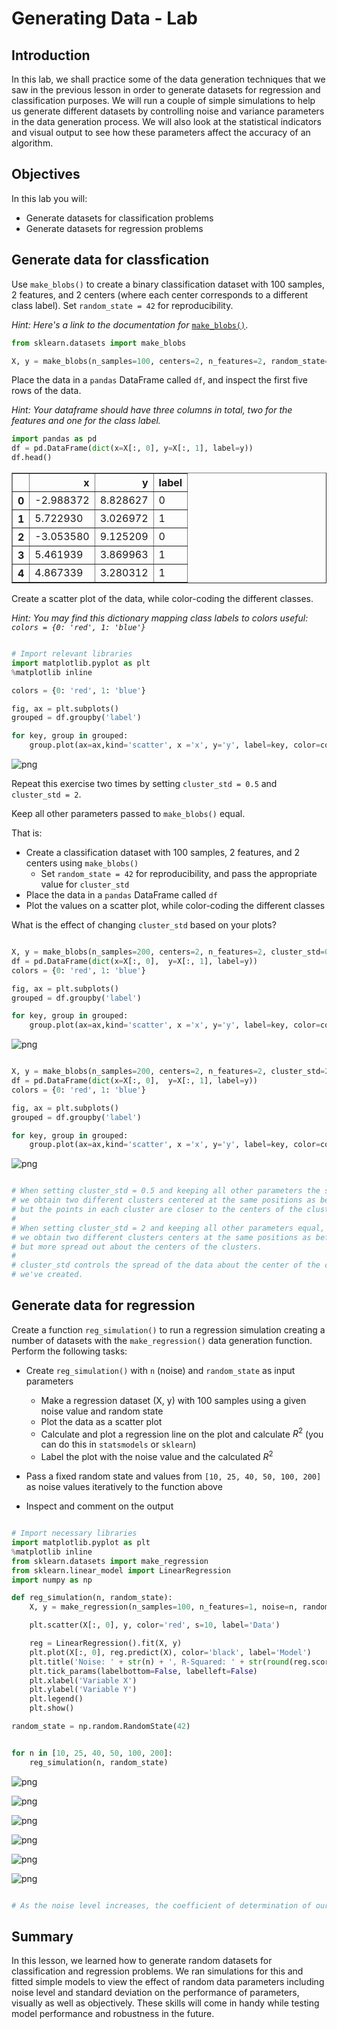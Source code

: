 
# Generating Data - Lab

## Introduction

In this lab, we shall practice some of the data generation techniques that we saw in the previous lesson in order to generate datasets for regression and classification purposes. We will run a couple of simple simulations to help us generate different datasets by controlling noise and variance parameters in the data generation process. We will also look at the statistical indicators and visual output to see how these parameters affect the accuracy of an algorithm. 

## Objectives
In this lab you will:

- Generate datasets for classification problems
- Generate datasets for regression problems

## Generate data for classfication

Use `make_blobs()` to create a binary classification dataset with 100 samples, 2 features, and 2 centers (where each center corresponds to a different class label). Set `random_state = 42` for reproducibility.

_Hint: Here's a link to the documentation for_ [`make_blobs()`](https://scikit-learn.org/stable/modules/generated/sklearn.datasets.make_blobs.html).


```python
from sklearn.datasets import make_blobs

X, y = make_blobs(n_samples=100, centers=2, n_features=2, random_state=42)
```

Place the data in a `pandas` DataFrame called `df`, and inspect the first five rows of the data. 

_Hint: Your dataframe should have three columns in total, two for the features and one for the class label._ 


```python
import pandas as pd 
df = pd.DataFrame(dict(x=X[:, 0], y=X[:, 1], label=y))
df.head()
```




<div>
<style scoped>
    .dataframe tbody tr th:only-of-type {
        vertical-align: middle;
    }

    .dataframe tbody tr th {
        vertical-align: top;
    }

    .dataframe thead th {
        text-align: right;
    }
</style>
<table border="1" class="dataframe">
  <thead>
    <tr style="text-align: right;">
      <th></th>
      <th>x</th>
      <th>y</th>
      <th>label</th>
    </tr>
  </thead>
  <tbody>
    <tr>
      <th>0</th>
      <td>-2.988372</td>
      <td>8.828627</td>
      <td>0</td>
    </tr>
    <tr>
      <th>1</th>
      <td>5.722930</td>
      <td>3.026972</td>
      <td>1</td>
    </tr>
    <tr>
      <th>2</th>
      <td>-3.053580</td>
      <td>9.125209</td>
      <td>0</td>
    </tr>
    <tr>
      <th>3</th>
      <td>5.461939</td>
      <td>3.869963</td>
      <td>1</td>
    </tr>
    <tr>
      <th>4</th>
      <td>4.867339</td>
      <td>3.280312</td>
      <td>1</td>
    </tr>
  </tbody>
</table>
</div>



Create a scatter plot of the data, while color-coding the different classes.

_Hint: You may find this dictionary mapping class labels to colors useful: 
`colors = {0: 'red', 1: 'blue'}`_


```python

# Import relevant libraries
import matplotlib.pyplot as plt 
%matplotlib inline 

colors = {0: 'red', 1: 'blue'}

fig, ax = plt.subplots()
grouped = df.groupby('label')

for key, group in grouped:
    group.plot(ax=ax,kind='scatter', x ='x', y='y', label=key, color=colors[key])
```


![png](index_files/index_7_0.png)


Repeat this exercise two times by setting `cluster_std = 0.5` and `cluster_std = 2`. 

Keep all other parameters passed to `make_blobs()` equal. 

That is:
* Create a classification dataset with 100 samples, 2 features, and 2 centers using `make_blobs()` 
    * Set `random_state = 42` for reproducibility, and pass the appropriate value for `cluster_std`  
* Place the data in a `pandas` DataFrame called `df`  
* Plot the values on a scatter plot, while color-coding the different classes 

What is the effect of changing `cluster_std` based on your plots? 


```python

X, y = make_blobs(n_samples=200, centers=2, n_features=2, cluster_std=0.5, random_state=42)
df = pd.DataFrame(dict(x=X[:, 0],  y=X[:, 1], label=y))
colors = {0: 'red', 1: 'blue'}

fig, ax = plt.subplots()
grouped = df.groupby('label')

for key, group in grouped:
    group.plot(ax=ax,kind='scatter', x ='x', y='y', label=key, color=colors[key])
```


![png](index_files/index_9_0.png)



```python

X, y = make_blobs(n_samples=200, centers=2, n_features=2, cluster_std=2, random_state=42)
df = pd.DataFrame(dict(x=X[:, 0],  y=X[:, 1], label=y))
colors = {0: 'red', 1: 'blue'}

fig, ax = plt.subplots()
grouped = df.groupby('label')

for key, group in grouped:
    group.plot(ax=ax,kind='scatter', x ='x', y='y', label=key, color=colors[key])
```


![png](index_files/index_10_0.png)



```python

# When setting cluster_std = 0.5 and keeping all other parameters the same, 
# we obtain two different clusters centered at the same positions as beforehand, 
# but the points in each cluster are closer to the centers of the clusters. 
# 
# When setting cluster_std = 2 and keeping all other parameters equal, 
# we obtain two different clusters centers at the same positions as beforehand,
# but more spread out about the centers of the clusters. 
# 
# cluster_std controls the spread of the data about the center of the clusters 
# we've created. 
```

## Generate data for regression

Create a function `reg_simulation()` to run a regression simulation creating a number of datasets with the `make_regression()` data generation function. Perform the following tasks:

* Create `reg_simulation()` with `n` (noise) and `random_state` as input parameters
    * Make a regression dataset (X, y) with 100 samples using a given noise value and random state
    * Plot the data as a scatter plot 
    * Calculate and plot a regression line on the plot and calculate $R^2$ (you can do this in `statsmodels` or `sklearn`)
    * Label the plot with the noise value and the calculated $R^2$ 
    
* Pass a fixed random state and values from `[10, 25, 40, 50, 100, 200]` as noise values iteratively to the function above 
* Inspect and comment on the output 


```python

# Import necessary libraries
import matplotlib.pyplot as plt
%matplotlib inline
from sklearn.datasets import make_regression
from sklearn.linear_model import LinearRegression
import numpy as np

def reg_simulation(n, random_state):
    X, y = make_regression(n_samples=100, n_features=1, noise=n, random_state=random_state)

    plt.scatter(X[:, 0], y, color='red', s=10, label='Data')

    reg = LinearRegression().fit(X, y)
    plt.plot(X[:, 0], reg.predict(X), color='black', label='Model')
    plt.title('Noise: ' + str(n) + ', R-Squared: ' + str(round(reg.score(X,y), 2)))
    plt.tick_params(labelbottom=False, labelleft=False)
    plt.xlabel('Variable X')
    plt.ylabel('Variable Y')
    plt.legend()
    plt.show()

random_state = np.random.RandomState(42)


for n in [10, 25, 40, 50, 100, 200]:
    reg_simulation(n, random_state)
```


![png](index_files/index_13_0.png)



![png](index_files/index_13_1.png)



![png](index_files/index_13_2.png)



![png](index_files/index_13_3.png)



![png](index_files/index_13_4.png)



![png](index_files/index_13_5.png)



```python

# As the noise level increases, the coefficient of determination of our model fit decreases. 
```

## Summary 

In this lesson, we learned how to generate random datasets for classification and regression problems. We ran simulations for this and fitted simple models to view the effect of random data parameters including noise level and standard deviation on the performance of parameters, visually as well as objectively. These skills will come in handy while testing model performance and robustness in the future. 

